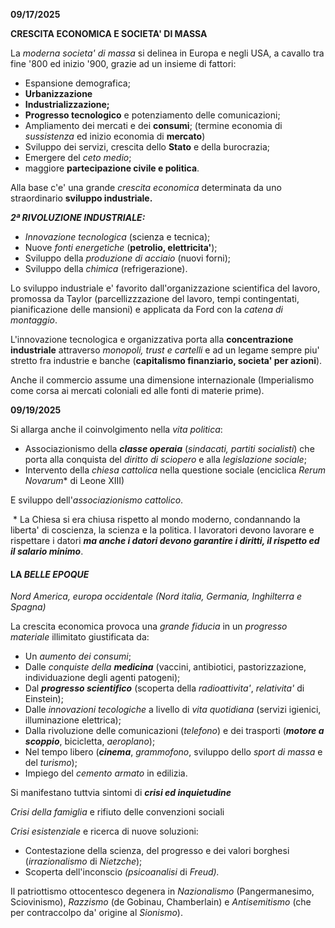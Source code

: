 **09/17/2025**



**CRESCITA ECONOMICA E SOCIETA' DI MASSA**

La *moderna societa' di massa* si delinea in Europa e negli USA, a cavallo tra fine '800 ed inizio '900, grazie ad un insieme di fattori:

* Espansione demografica;
* **Urbanizzazione**
* **Industrializzazione;**
* **Progresso tecnologico** e potenziamento delle comunicazioni;
* Ampliamento dei mercati e dei **consumi**; (termine economia di *sussistenza* ed inizio economia di **mercato**)
* Sviluppo dei servizi, crescita dello **Stato** e della burocrazia;
* Emergere del *ceto medio*;
* maggiore **partecipazione civile e politica**.



Alla base c'e' una grande *crescita economica* determinata da uno straordinario **sviluppo industriale.**



***2ª RIVOLUZIONE INDUSTRIALE:***

* *Innovazione tecnologica* (scienza e tecnica);
* Nuove *fonti energetiche* (**petrolio, elettricita'**);
* Sviluppo della *produzione di acciaio* (nuovi forni);
* Sviluppo della *chimica* (refrigerazione).



Lo sviluppo industriale e' favorito dall'organizzazione scientifica del lavoro, promossa da Taylor (parcellizzzazione del lavoro, tempi contingentati, pianificazione delle mansioni) e applicata da Ford con la *catena di montaggio*.



L'innovazione tecnologica e organizzativa porta alla **concentrazione industriale** attraverso *monopoli, trust e cartelli* e ad un legame sempre piu' stretto fra industrie e banche (**capitalismo finanziario, societa' per azioni**).

Anche il commercio assume una dimensione internazionale (Imperialismo come corsa ai mercati coloniali ed alle fonti di materie prime).





**09/19/2025**



Si allarga anche il coinvolgimento nella *vita politica*:

* Associazionismo della ***classe operaia*** (*sindacati, partiti socialisti*) che porta alla conquista del *diritto di sciopero* e alla *legislazione sociale*;
* Intervento della *chiesa cattolica* nella questione sociale (enciclica *Rerum Novarum*\* di Leone XIII)

E sviluppo dell'*associazionismo cattolico*.



 \* La Chiesa si era chiusa rispetto al mondo moderno, condannando la liberta' di coscienza, la scienza e la politica. I lavoratori devono lavorare e rispettare i datori ***ma anche i datori devono garantire i diritti, il rispetto ed il salario minimo***.





#### **LA *BELLE EPOQUE***

*Nord America, europa occidentale (Nord italia, Germania, Inghilterra e Spagna)*

La crescita economica provoca una *grande fiducia* in un *progresso materiale* illimitato giustificata da:

* Un *aumento dei consumi*;
* Dalle *conquiste della **medicina*** (vaccini, antibiotici, pastorizzazione, individuazione degli agenti patogeni);
* Dal ***progresso scientifico*** (scoperta della *radioattivita'*, *relativita'* di Einstein);
* Dalle *innovazioni tecologiche* a livello di *vita quotidiana* (servizi igienici, illuminazione elettrica);
* Dalla rivoluzione delle comunicazioni (*telefono*) e dei trasporti (***motore a scoppio***, bicicletta, *aeroplano*);
* Nel tempo libero (***cinema***, *grammofono*, sviluppo dello *sport di massa* e del *turismo*);
* Impiego del *cemento armato* in edilizia.



Si manifestano tuttvia sintomi di ***crisi ed inquietudine***

*Crisi della famiglia* e rifiuto delle convenzioni sociali

*Crisi esistenziale* e ricerca di nuove soluzioni:

* Contestazione della scienza, del progresso e dei valori borghesi (*irrazionalismo* di *Nietzche*);
* Scoperta dell'inconscio *(psicoanalisi* di *Freud).*

Il patriottismo ottocentesco degenera in *Nazionalismo* (Pangermanesimo, Sciovinismo), *Razzismo* (de Gobinau, Chamberlain) e *Antisemitismo* (che per contraccolpo da' origine al *Sionismo*).

